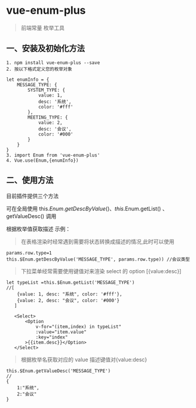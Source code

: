 # vue-enum-plus

> 前端常量 枚举工具

## **一、安装及初始化方法**

```
1. npm install vue-enum-plus --save
2. 按以下格式定义您的枚举对象

let enumInfo = {
    MESSAGE_TYPE: {
        SYSTEM_TYPE: {
            value: 1,
            desc: '系统',
            color: '#fff'
        },
        MEETING_TYPE: {
            value: 2,
            desc: '会议',
            color: '#000'
        }
    }
}
3. import Enum from 'vue-enum-plus'
4. Vue.use(Enum,{enumInfo})

```

## **二、使用方法**

目前插件提供三个方法

可在全局使用 this.$Enum.getDescByValue() 、this.$Enum.getList() 、getValueDesc() 调用

根据枚举值获取描述
示例：

> 在表格渲染时经常遇到需要将状态转换成描述的情况,此时可以使用

```
params.row.type=1
this.$Enum.getDescByValue('MESSAGE_TYPE', params.row.type)) //会议类型
```

> 下拉菜单经常需要使用键值对来渲染 select 的 option [{value:desc}]

```
let typeList =this.$Enum.getList('MESSAGE_TYPE')
//[
    {value: 1, desc: "系统", color: '#fff'},
    {value: 2, desc: "会议", color: '#000'}
   ]

   <Select>
       <Option
           v-for="(item,index) in typeList"
           :value="item.value"
           :key="index"
       >{{item.desc}}</Option>
   </Select>

```

> 根据枚举名获取对应的 value 描述键值对{value:desc}

```
this.$Enum.getValueDesc('MESSAGE_TYPE')
//
{
    1:"系统",
    2:"会议"
}
```
